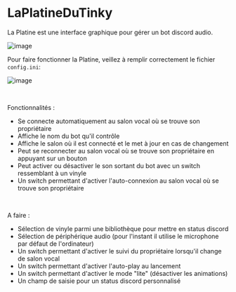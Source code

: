 # LaPlatineDuTinky
La Platine est une interface graphique pour gérer un bot discord audio.

![image](https://user-images.githubusercontent.com/104074343/229360422-10d72c52-a2e0-4963-983b-13703256e4b3.png)

Pour faire fonctionner la Platine, veillez à remplir correctement le fichier `config.ini`:

![image](https://user-images.githubusercontent.com/104074343/229361527-cc789ee0-252e-42e0-9a3b-00606706d596.png)

<br>

Fonctionnalités :
- Se connecte automatiquement au salon vocal où se trouve son propriétaire
- Affiche le nom du bot qu'il contrôle
- Affiche le salon où il est connecté et le met à jour en cas de changement
- Peut se reconnecter au salon vocal où se trouve son propriétaire en appuyant sur un bouton
- Peut activer ou désactiver le son sortant du bot avec un switch ressemblant à un vinyle
- Un switch permettant d'activer l'auto-connexion au salon vocal où se trouve son propriétaire

<br>

A faire :
- Sélection de vinyle parmi une bibliothèque pour mettre en status discord
- Sélection de périphérique audio (pour l'instant il utilise le microphone par défaut de l'ordinateur)
- Un switch permettant d'activer le suivi du propriétaire lorsqu'il change de salon vocal
- Un switch permettant d'activer l'auto-play au lancement
- Un switch permettant d'activer le mode "lite" (désactiver les animations)
- Un champ de saisie pour un status discord personnalisé
